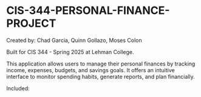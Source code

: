 # CIS-344-PERSONAL-FINANCE-PROJECT
Created by: Chad Garcia, Quinn Gollazo, Moses Colon

Built for CIS 344 - Spring 2025 at Lehman College.

This application allows users to manage their personal finances by tracking income, expenses, budgets, and savings goals. It offers an intuitive interface to monitor spending habits, generate reports, and plan financially.

Included:

